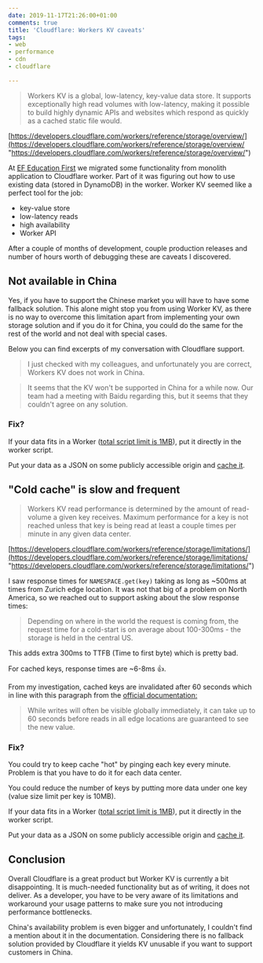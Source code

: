 ```yaml
---
date: 2019-11-17T21:26:00+01:00
comments: true
title: 'Cloudflare: Workers KV caveats'
tags:
- web
- performance
- cdn
- cloudflare

---
```

> Workers KV is a global, low-latency, key-value data store. It supports exceptionally high read volumes with low-latency, making it possible to build highly dynamic APIs and websites which respond as quickly as a cached static file would.

[https://developers.cloudflare.com/workers/reference/storage/overview/](https://developers.cloudflare.com/workers/reference/storage/overview/ "https://developers.cloudflare.com/workers/reference/storage/overview/")

At [EF Education First](https://www.ef.com/wwen/ "EF Education First homepage") we migrated some functionality from monolith application to Cloudflare worker. Part of it was figuring out how to use existing data (stored in DynamoDB) in the worker. Worker KV seemed like a perfect tool for the job:

* key-value store
* low-latency reads
* high availability
* Worker API

After a couple of months of development, couple production releases and number of hours worth of debugging these are caveats I discovered.

## Not available in China

Yes, if you have to support the Chinese market you will have to have some fallback solution. This alone might stop you from using Worker KV, as there is no way to overcome this limitation apart from implementing your own storage solution and if you do it for China, you could do the same for the rest of the world and not deal with special cases.

Below you can find excerpts of my conversation with Cloudflare support.

> I just checked with my colleagues, and unfortunately you are correct, Workers KV does not work in China.

> It seems that the KV won't be supported in China for a while now. Our team had a meeting with Baidu regarding this, but it seems that they couldn't agree on any solution.

### Fix?

If your data fits in a Worker ([total script limit is 1MB](https://developers.cloudflare.com/workers/about/limits/)), put it directly in the worker script.

Put your data as a JSON on some publicly accessible origin and [cache it](https://developers.cloudflare.com/workers/about/using-cache/ '"using cache" documentation').

## "Cold cache" is slow and frequent

> Workers KV read performance is determined by the amount of read-volume a given key receives. Maximum performance for a key is not reached unless that key is being read at least a couple times per minute in any given data center.

[https://developers.cloudflare.com/workers/reference/storage/limitations/](https://developers.cloudflare.com/workers/reference/storage/limitations/ "https://developers.cloudflare.com/workers/reference/storage/limitations/")

I saw response times for `NAMESPACE.get(key)` taking as long as \~500ms at times from Zurich edge location. It was not that big of a problem on North America, so we reached out to support asking about the slow response times:

> Depending on where in the world the request is coming from, the request time for a cold-start is on average about 100-300ms - the storage is held in the central US.

This adds extra 300ms to TTFB (Time to first byte) which is pretty bad.

For cached keys, response times are \~6-8ms 👍.

From my investigation, cached keys are invalidated after 60 seconds which in line with this paragraph from the [official documentation:](https://developers.cloudflare.com/workers/reference/storage/limitations/)

> While writes will often be visible globally immediately, it can take up to 60 seconds before reads in all edge locations are guaranteed to see the new value.

### Fix?

You could try to keep cache "hot" by pinging each key every minute. Problem is that you have to do it for each data center.

You could reduce the number of keys by putting more data under one key (value size limit per key is 10MB).

If your data fits in a Worker ([total script limit is 1MB](https://developers.cloudflare.com/workers/about/limits/)), put it directly in the worker script.

Put your data as a JSON on some publicly accessible origin and [cache it](https://developers.cloudflare.com/workers/about/using-cache/ '"using cache" documentation').

## Conclusion

Overall Cloudflare is a great product but Worker KV is currently a bit disappointing. It is much-needed functionality but as of writing, it does not deliver. As a developer, you have to be very aware of its limitations and workaround your usage patterns to make sure you not introducing performance bottlenecks.

China's availability problem is even bigger and unfortunately, I couldn't find a mention about it in the documentation. Considering there is no fallback solution provided by Cloudflare it yields KV unusable if you want to support customers in China.